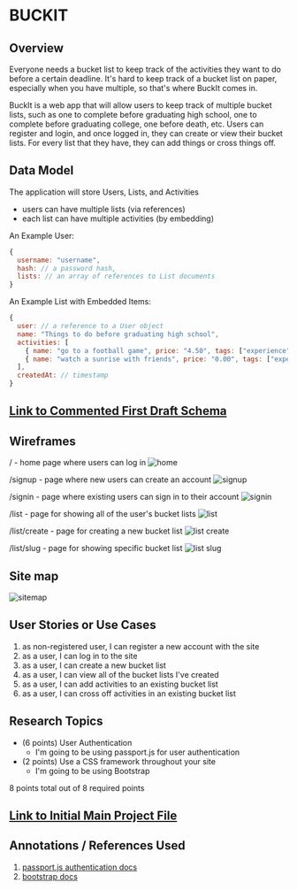 # BUCKIT

## Overview

Everyone needs a bucket list to keep track of the activities they want to do before a certain deadline. It's hard to keep track of a bucket list on paper, especially when you have multiple, so that's where BuckIt comes in. 

BuckIt is a web app that will allow users to keep track of multiple bucket lists, such as one to complete before graduating high school, one to complete before graduating college, one before death, etc. Users can register and login, and once logged in, they can create or view their bucket lists. For every list that they have, they can add things or cross things off. 


## Data Model

The application will store Users, Lists, and Activities

* users can have multiple lists (via references)
* each list can have multiple activities (by embedding)

An Example User:

```javascript
{
  username: "username",
  hash: // a password hash,
  lists: // an array of references to List documents
}
```

An Example List with Embedded Items:

```javascript
{
  user: // a reference to a User object
  name: "Things to do before graduating high school",
  activities: [
    { name: "go to a football game", price: "4.50", tags: ["experience"], checked: false},
    { name: "watch a sunrise with friends", price: "0.00", tags: ["experience"], checked: true},
  ],
  createdAt: // timestamp
}
```


## [Link to Commented First Draft Schema](src/db.js) 

## Wireframes

/ - home page where users can log in
![home](home.png)

/signup - page where new users can create an account
![signup](signup.png)

/signin - page where existing users can sign in to their account
![signin](signin.png)

/list - page for showing all of the user's bucket lists
![list](list.png)

/list/create - page for creating a new bucket list
![list create](list-create.png)

/list/slug - page for showing specific bucket list
![list slug](list-slug.png)

## Site map

![sitemap](sitemap.png)

## User Stories or Use Cases

1. as non-registered user, I can register a new account with the site
2. as a user, I can log in to the site
3. as a user, I can create a new bucket list
4. as a user, I can view all of the bucket lists I've created
5. as a user, I can add activities to an existing bucket list
6. as a user, I can cross off activities in an existing bucket list

## Research Topics

* (6 points) User Authentication
    * I'm going to be using passport.js for user authentication
* (2 points) Use a CSS framework throughout your site
    * I'm going to be using Bootstrap 

8 points total out of 8 required points


## [Link to Initial Main Project File](src/app.js) 

## Annotations / References Used

1. [passport.js authentication docs](http://passportjs.org/docs)
2. [bootstrap docs](https://getbootstrap.com/docs/5.1/getting-started/introduction/)

